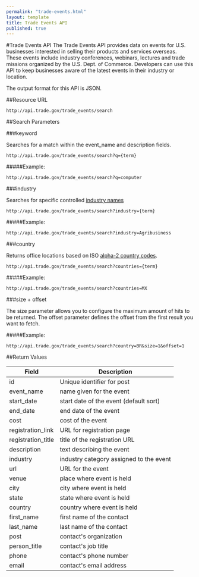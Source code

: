 ```yaml
---
permalink: "trade-events.html"
layout: template
title: Trade Events API
published: true
---
```


#Trade Events API
The Trade Events API provides data on events for U.S. businesses interested in selling their products and services overseas.  These events include industry conferences, webinars, lectures and trade missions organized by the U.S. Dept. of Commerce. Developers can use this API to keep businesses aware of the latest events in their industry or location.

The output format for this API is JSON.

##Resource URL

    http://api.trade.gov/trade_events/search

##Search Parameters

###keyword

Searches for a match within the event_name and description fields.

    http://api.trade.gov/trade_events/search?q={term}

#####Example:

    http://api.trade.gov/trade_events/search?q=computer

###industry

Searches for specific controlled [industry names](/industry-list-trade-events.html)

    http://api.trade.gov/trade_events/search?industry={term}

#####Example:

    http://api.trade.gov/trade_events/search?industry=Agribusiness

###country

Returns office locations based on ISO [alpha-2 country codes](http://www.iso.org/iso/home/standards/country_codes/country_names_and_code_elements.htm).

    http://api.trade.gov/trade_events/search?countries={term}

#####Example:

    http://api.trade.gov/trade_events/search?countries=MX

###size + offset

The size parameter allows you to configure the maximum amount of hits to be returned. The offset parameter defines the offset from the first result you want to fetch.

#####Example:

    http://api.trade.gov/trade_events/search?country=BR&size=1&offset=1

    
##Return Values

| Field             | Description                                                     |
| ----------------- | --------------------------------------------------------------- |
| id                | Unique identifier for post                                      |
| event_name         | name given for the event |
| start_date | start date of the event (default sort) |
| end_date | end date of the event |
| cost| cost of the event |
| registration_link | URL for registration page |
| registration_title | title of the registration URL | 
| description | text describing the event |
| industry | industry category assigned to the event |
| url | URL for the event |
| venue | place where event is held |
| city | city where event is held |
| state | state where event is held |
| country | country where event is held | 
| first_name | first name of the contact |
| last_name | last name of the contact |
| post | contact's organization</td>
|person_title  | contact's job title |
| phone | contact's phone number |
| email | contact's email address |
